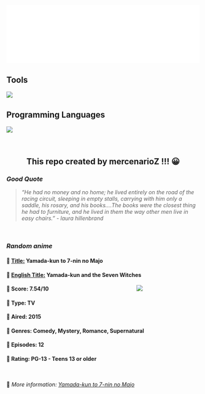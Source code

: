 
<img src="svg/nai.svg" />

<p>
  <h2>Tools</h2>
  <a href="https://skillicons.dev">
    <img src="https://skillicons.dev/icons?i=git,bash,vim,ubuntu,tensorflow,pytorch,docker,raspberrypi" />
  </a>

  <br />

  <h2>Programming Languages</h2>

  <a href="https://skillicons.dev">
    <img src="https://skillicons.dev/icons?i=python,c,cpp" />
  </a>
</p>

<br />

<h2 align="center">This repo created by mercenarioZ !!! 😀</h2>
<h3><i>Good Quote</i></h3>

<blockquote>
<i>
“He had no money and no home; he lived entirely on the road of the racing circuit, sleeping in empty stalls, carrying with him only a saddle, his rosary, and his books....The books were the closest thing he had to furniture, and he lived in them the way other men live in easy chairs.” - laura hillenbrand
</i>
</blockquote>

<br />

<h3><i>Random anime</i></h3>

<h4>
  <strong>🥭 <u>Title:</u></strong> Yamada-kun to 7-nin no Majo
</h4>

<h4>🌿 <u>English Title:</u> Yamada-kun and the Seven Witches</h4>

<img align="right" width="165" src=https://cdn.myanimelist.net/images/anime/2/73700.jpg />

<h4>🌱 Score: 7.54/10</h4>

<h4>🌲 Type: TV</h4>

<h4>🌴 Aired: 2015</h4>

<h4>🌵 Genres: Comedy, Mystery, Romance, Supernatural</h4>

<h4>🥑 Episodes: 12</h4>

<h4>🍏 Rating: PG-13 - Teens 13 or older</h4>

<br />

🍂 *More information: [Yamada-kun to 7-nin no Majo](https://myanimelist.net/anime/28677/Yamada-kun_to_7-nin_no_Majo)*
    